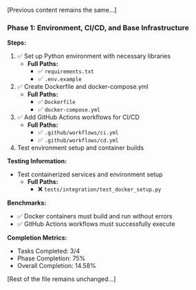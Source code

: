 [Previous content remains the same...]

### Phase 1: Environment, CI/CD, and Base Infrastructure
**Steps:**
1. ✅ Set up Python environment with necessary libraries
   - **Full Paths:**
     - ✅ `requirements.txt`
     - ✅ `.env.example`
2. ✅ Create Dockerfile and docker-compose.yml
   - **Full Paths:**
     - ✅ `Dockerfile`
     - ✅ `docker-compose.yml`
3. ✅ Add GitHub Actions workflows for CI/CD
   - **Full Paths:**
     - ✅ `.github/workflows/ci.yml`
     - ✅ `.github/workflows/cd.yml`
4. Test environment setup and container builds

**Testing Information:**
- Test containerized services and environment setup
  - **Full Paths:**
    - ❌ `tests/integration/test_docker_setup.py`

**Benchmarks:**
- ✅ Docker containers must build and run without errors
- ✅ GitHub Actions workflows must successfully execute

**Completion Metrics:**
- Tasks Completed: 3/4
- Phase Completion: 75%
- Overall Completion: 14.58%

[Rest of the file remains unchanged...]